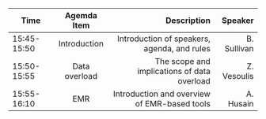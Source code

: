 | Time        | Agemda Item   | Description  | Speaker|
| ----------- |:-------------:| ------------:|-------:|
| 15:45-15:50 | Introduction  | Introduction of speakers, agenda, and rules  | B. Sullivan |
| 15:50-15:55 | Data overload | The scope and implications of data overload  | Z. Vesoulis |
| 15:55-16:10 | EMR           | Introduction and overview of EMR-based tools | A. Husain   |

